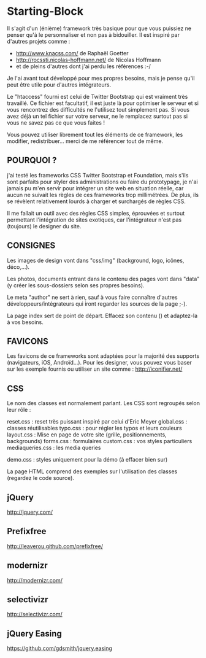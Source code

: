 Starting-Block
=============

Il s'agit d'un (énième) framework très basique pour que vous puissiez ne penser qu'à le personnaliser et non pas à bidouiller. Il est inspiré par d'autres projets comme :
- http://www.knacss.com/ de Raphaël Goetter
- http://rocssti.nicolas-hoffmann.net/ de Nicolas Hoffmann
- et de pleins d'autres dont j'ai perdu les références :-/

Je l'ai avant tout développé pour mes propres besoins, mais je pense qu'il peut être utile pour d'autres intégrateurs.

Le "htaccess" fourni est celui de Twitter Bootstrap qui est vraiment très travaillé.
Ce fichier est facultatif, il est juste là pour optimiser le serveur et si vous rencontrez des difficultés ne l'utilisez tout simplement pas. Si vous avez déjà un tel fichier sur votre serveur, ne le remplacez surtout pas si vous ne savez pas ce que vous faites !

Vous pouvez utiliser librement tout les éléments de ce framework, les modifier, redistribuer... merci de me référencer tout de même.


POURQUOI ?
----------
j'ai testé les frameworks CSS Twitter Bootstrap et Foundation, mais s'ils sont parfaits pour styler des administrations ou faire du prototypage, je n'ai jamais pu m'en servir pour intégrer un site web en situation réelle, car aucun ne suivait les règles de ces frameworks trop millimétrées. De plus, ils se révèlent relativement lourds à charger et surchargés de règles CSS.

Il me fallait un outil avec des règles CSS simples, éprouvées et surtout permettant l'intégration de sites exotiques, car l'intégrateur n'est pas (toujours) le designer du site.


CONSIGNES
---------
Les images de design vont dans "css/img" (background, logo, icônes, déco,…).

Les photos, documents entrant dans le contenu des pages vont dans "data" (y créer les sous-dossiers selon ses propres besoins).

Le meta "author" ne sert à rien, sauf à vous faire connaître d'autres développeurs/intégrateurs qui iront regarder les sources de la page ;-). 

La page index sert de point de départ. Effacez son contenu (<body>) et adaptez-la à vos besoins.



FAVICONS
--------
Les favicons de ce frameworks sont adaptées pour la majorité des supports (navigateurs, iOS, Androïd...). Pour les designer, vous pouvez vous baser sur les exemple fournis ou utiliser un site comme : http://iconifier.net/


CSS
---
Le nom des classes est normalement parlant. Les CSS sont regroupés selon leur rôle :

reset.css : reset très puissant inspiré par celui d'Eric Meyer
global.css : classes réutilisables
typo.css : pour régler les typos et leurs couleurs
layout.css : Mise en page de votre site (grille, positionnements, backgrounds)
forms.css : formulaires
custom.css : vos styles particuliers
mediaqueries.css : les media queries

demo.css : styles uniquement pour la démo (à effacer bien sur)

La page HTML comprend des exemples sur l'utilisation des classes (regardez le code source).



jQuery
------
http://jquery.com/

Prefixfree
----------
http://leaverou.github.com/prefixfree/

modernizr
---------
http://modernizr.com/

selectivizr
-----------
http://selectivizr.com/

jQuery Easing
-------------
https://github.com/gdsmith/jquery.easing
